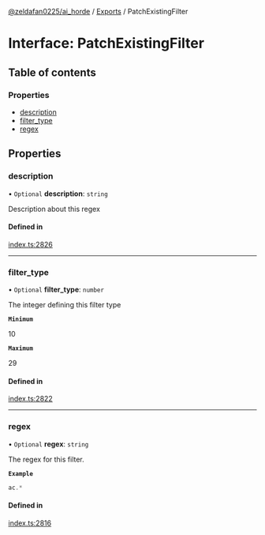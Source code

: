 [@zeldafan0225/ai_horde](../README.md) / [Exports](../modules.md) / PatchExistingFilter

# Interface: PatchExistingFilter

## Table of contents

### Properties

- [description](PatchExistingFilter.md#description)
- [filter\_type](PatchExistingFilter.md#filter_type)
- [regex](PatchExistingFilter.md#regex)

## Properties

### description

• `Optional` **description**: `string`

Description about this regex

#### Defined in

[index.ts:2826](https://github.com/ZeldaFan0225/ai_horde/blob/c593245/index.ts#L2826)

___

### filter\_type

• `Optional` **filter\_type**: `number`

The integer defining this filter type

**`Minimum`**

10

**`Maximum`**

29

#### Defined in

[index.ts:2822](https://github.com/ZeldaFan0225/ai_horde/blob/c593245/index.ts#L2822)

___

### regex

• `Optional` **regex**: `string`

The regex for this filter.

**`Example`**

```ts
ac.*
```

#### Defined in

[index.ts:2816](https://github.com/ZeldaFan0225/ai_horde/blob/c593245/index.ts#L2816)
